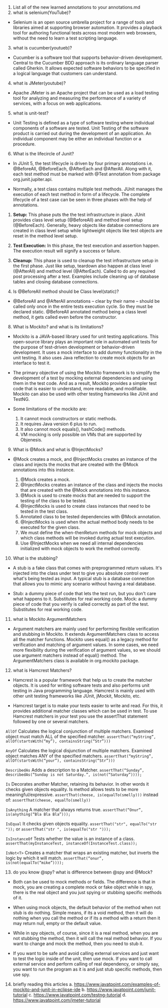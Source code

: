 1. List all of the new learned annotations to your annotations.md 
2. what is selenium(YouTube)?
 * Selenium is an open source umbrella project for a range of tools and libraries aimed at supporting browser automation. It provides a playback tool for authoring functional tests across most modern web browsers, without the need to learn a test scripting language.

3. what is cucumber(youtueb)?
 * Cucumber is a software tool that supports behavior-driven development. Central to the Cucumber BDD approach is its ordinary language parser called Gherkin. It allows expected software behaviors to be specified in a logical language that customers can understand.

4. what is JMeter(youtube)?
 * Apache JMeter is an Apache project that can be used as a load testing tool for analyzing and measuring the performance of a variety of services, with a focus on web applications.

5. what is unit-test?
 * Unit Testing is defined as a type of software testing where individual components of a software are tested. Unit Testing of the software product is carried out during the development of an application. An individual component may be either an individual function or a procedure.

6. What is the lifecircle of Junit?
 * In JUnit 5, the test lifecycle is driven by four primary annotations i.e. @BeforeAll, @BeforeEach, @AfterEach and @AfterAll. Along with it, each test method must be marked with @Test annotation from package org.junit.jupiter.api.

 * Normally, a test class contains multiple test methods. JUnit manages the execution of each test method in form of a lifecycle. The complete lifecycle of a test case can be seen in three phases with the help of annotations.

 1. **Setup:** This phase puts the the test infrastructure in place. JUnit provides class level setup (@BeforeAll) and method level setup (@BeforeEach). Generally, heavy objects like databse comnections are created in class level setup while lightweight objects like test objects are reset in the method level setup.
 2. **Test Execution:** In this phase, the test execution and assertion happen. The execution result will signify a success or failure.
 3. **Cleanup:** This phase is used to cleanup the test infrastructure setup in the first phase. Just like setup, teardown also happen at class level (@AfterAll) and method level (@AfterEach). Called to do any required post processing after a test. Examples include cleaning up of database tables and closing database connections.

7. Is @BeforeAll method should be Class level(static)? 
 * @BeforeAll and @AfterAll annotations – clear by their name – should be called only once in the entire tests execution cycle. So they must be declared static. @BeforeAll annotated method being a class level method, it gets called even before the constructor.

8. What is Mockito? and what is its limitations?
 * Mockito is a JAVA-based library used for unit testing applications. This open-source library plays an important role in automated unit tests for the purpose of test-driven development or behavior-driven development. It uses a mock interface to add dummy functionality in the unit testing. It also uses Java reflection to create mock objects for an interface to test it.

 * The primary objective of using the Mockito framework is to simplify the development of a test by mocking external dependencies and using them in the test code. And as a result, Mockito provides a simpler test code that is easier to understand, more readable, and modifiable. Mockito can also be used with other testing frameworks like JUnit and TestNG. 

 * Some limitations of the mockito are: 
   1. It cannot mock constructors or static methods.
   2. It requires Java version 6 plus to run.
   3. It also cannot mock equals(), hashCode() methods.
   4. VM mocking is only possible on VMs that are supported by Objenesis.

9. What is @Mock and what is @InjectMocks?
 * @Mock creates a mock, and @InjectMocks creates an instance of the class and injects the mocks that are created with the @Mock annotations into this instance. 

   1. @Mock creates a mock.	
   1. @InjectMocks creates an instance of the class and injects the mocks that are created with the @Mock annotations into this instance.
   2. @Mock is used to create mocks that are needed to support the testing of the class to be tested. 
   2. @InjectMocks is used to create class instances that need to be tested in the test class.
   3. Annotated class to be tested dependencies with @Mock annotation.	
   3. @InjectMocks is used when the actual method body needs to be executed for the given class.
   4. We must define the when-thenReturn methods for mock objects and which class methods will be invoked during actual test execution.	
   4. Use @InjectMocks when we need all internal dependencies initialized with mock objects to work the method correctly.

10. What is the stubbing?
  * A stub is a fake class that comes with preprogrammed return values. It's injected into the class under test to give you absolute control over what's being tested as input. A typical stub is a database connection that allows you to mimic any scenario without having a real database.

  * Stub: a dummy piece of code that lets the test run, but you don't care what happens to it. Substitutes for real working code. Mock: a dummy piece of code that you verify is called correctly as part of the test. Substitutes for real working code.

11. what is Mockito ArgumentMatchers
  * Argument matchers are mainly used for performing flexible verification and stubbing in Mockito. It extends ArgumentMatchers class to access all the matcher functions. Mockito uses equal() as a legacy method for verification and matching of argument values. In some cases, we need more flexibility during the verification of argument values, so we should use argument matchers instead of equal() method. The ArgumentMatchers class is available in org.mockito package.

12. what is Hamcrest Matchers?
  * Hamcrest is a popular framework that help us to create the matcher objects. It is used for writing software tests and also performs unit testing in Java programming language. Hamcrest is mainly used with other unit testing frameworks like JUnit, jMockit, Mockito, etc. 

  * Hamcrest target is to make your tests easier to write and read. For this, it provides additional matcher classes which can be used in test. To use Hamcrest matchers in your test you use the assertThat statement followed by one or several matchers.

  `AllOf` Calculates the logical conjunction of multiple matchers. Examined object must match ALL of the specified matcher.
  ```assertThat(“myString”, allOf(startsWith(“my”), containsString(“Str”)))```

  `AnyOf` Calculates the logical disjunction of multiple matchers. Examined object matches ANY of the specified matchers.
  ```assertThat(“myString”, allOf(startsWith(“your”), containsString(“Str”)))```

  `DescribedAs`	Adds a description to a Matcher.
  ```assertThat(“Sunday”, describedAs(“Sunday is not Saturday.”, is(not(“Saturday”))));```

  `Is` Decorates another Matcher, retaining its behavior. In other words it checks given objects equality. Is method allows tests to be more meaningful/expressive.
  ```assertThat(cheese, is(equalTo(smelly)))``` instead of: `assertThat(cheese, equalTo(smelly))`

  `IsAnything` A matcher that always returns true.
  ```assertThat(“Onur”, is(anything(“Bla Bla Bla”)));```

  `IsEqual` It checks given objects equality.
  `assertThat("str", equalTo("str "));` or `assertThat("str ", is(equalTo("str ")));`

  `IsInstanceOf` Tests whether the value is an instance of a class.
  `assertThat(myInstanceTest, instanceOf(InstanceTest.class));`

  `IsNot<T>` Creates a matcher that wraps an existing matcher, but inverts the logic by which it will match.
  `assertThat(“onur”, is(not(equalTo(“mike”))));`

13. do you know @spy? what is difference between @spy and @Mock? 
  * Both can be used to mock methods or fields. The difference is that in mock, you are creating a complete mock or fake object while in spy, there is the real object and you just spying or stubbing specific methods of it.

  * When using mock objects, the default behavior of the method when not stub is do nothing. Simple means, if its a void method, then it will do nothing when you call the method or if its a method with a return then it may return null, empty or the default value.

  * While in spy objects, of course, since it is a real method, when you are not stubbing the method, then it will call the real method behavior. If you want to change and mock the method, then you need to stub it.

  * If you want to be safe and avoid calling external services and just want to test the logic inside of the unit, then use mock. If you want to call external service and perform calling of real dependency, or simply say, you want to run the program as it is and just stub specific methods, then use spy.

14. briefly reading this articles
a. https://www.javatpoint.com/examples-of-mockito-and-junit-in-eclipse-ide
b. https://www.javatpoint.com/junit-tutorial
c. https://www.javatpoint.com/testng-tutorial
d. https://www.javatpoint.com/jmeter-tutorial